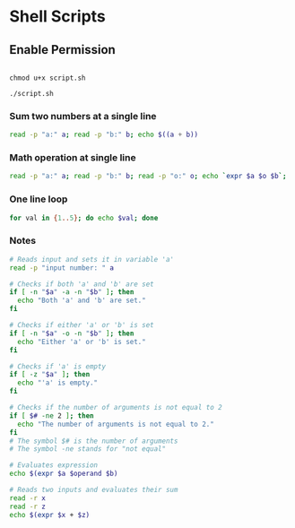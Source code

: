 # Shell Scripts

## Enable Permission
```

chmod u+x script.sh

./script.sh

```

### Sum two numbers at a single line
```sh
read -p "a:" a; read -p "b:" b; echo $((a + b))
```
### Math operation at single line
```sh
read -p "a:" a; read -p "b:" b; read -p "o:" o; echo `expr $a $o $b`;
```
### One line loop
```sh
for val in {1..5}; do echo $val; done
```
### Notes

```sh
# Reads input and sets it in variable 'a'
read -p "input number: " a

# Checks if both 'a' and 'b' are set
if [ -n "$a" -a -n "$b" ]; then
  echo "Both 'a' and 'b' are set."
fi

# Checks if either 'a' or 'b' is set
if [ -n "$a" -o -n "$b" ]; then
  echo "Either 'a' or 'b' is set."
fi

# Checks if 'a' is empty
if [ -z "$a" ]; then
  echo "'a' is empty."
fi

# Checks if the number of arguments is not equal to 2
if [ $# -ne 2 ]; then
  echo "The number of arguments is not equal to 2."
fi
# The symbol $# is the number of arguments
# The symbol -ne stands for "not equal"

# Evaluates expression
echo $(expr $a $operand $b)

# Reads two inputs and evaluates their sum
read -r x
read -r z
echo $(expr $x + $z)
```
